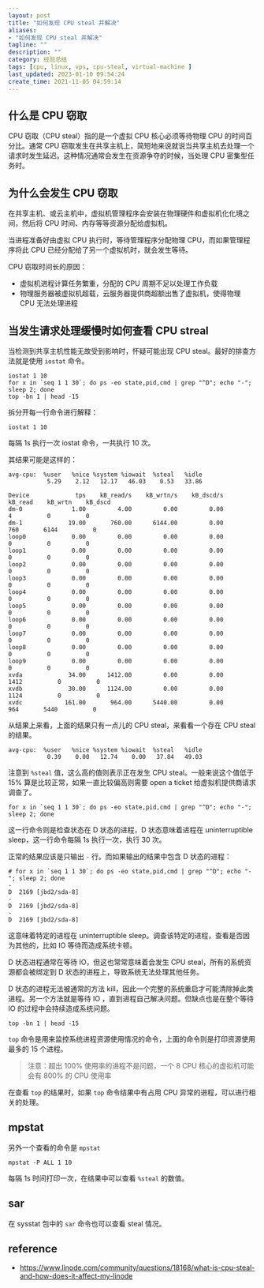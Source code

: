 ```yaml
---
layout: post
title: "如何发现 CPU steal 并解决"
aliases: 
- "如何发现 CPU steal 并解决"
tagline: ""
description: ""
category: 经验总结
tags: [cpu, linux, vps, cpu-steal, virtual-machine ]
last_updated: 2023-01-10 09:54:24
create_time: 2021-11-05 04:59:14
---
```


## 什么是 CPU 窃取

CPU 窃取（CPU steal）指的是一个虚拟 CPU 核心必须等待物理 CPU 的时间百分比。通常 CPU 窃取发生在共享主机上，简短地来说就说当共享主机去处理一个请求时发生延迟。这种情况通常会发生在资源争夺的时候，当处理 CPU 密集型任务时。

## 为什么会发生 CPU 窃取

在共享主机、或云主机中，虚拟机管理程序会安装在物理硬件和虚拟机化化境之间，然后将 CPU 时间、内存等等资源分配给虚拟机。

当进程准备好由虚拟 CPU 执行时，等待管理程序分配物理 CPU，而如果管理程序将此 CPU 已经分配给了另一个虚拟机时，就会发生等待。

CPU 窃取时间长的原因：

- 虚拟机进程计算任务繁重，分配的 CPU 周期不足以处理工作负载
- 物理服务器被虚拟机超载，云服务器提供商超额出售了虚拟机，使得物理 CPU 无法处理进程

## 当发生请求处理缓慢时如何查看 CPU streal

当检测到共享主机性能无故受到影响时，怀疑可能出现 CPU steal。最好的排查方法就是使用 `iostat` 命令。

```
iostat 1 10
for x in `seq 1 1 30`; do ps -eo state,pid,cmd | grep "^D"; echo "-"; sleep 2; done
top -bn 1 | head -15
```

拆分开每一行命令进行解释：

```
iostat 1 10
```

每隔 1s 执行一次 iostat 命令，一共执行 10 次。

其结果可能是这样的：

```
avg-cpu:  %user   %nice %system %iowait  %steal   %idle
           5.29    2.12   12.17   46.03    0.53   33.86

Device             tps    kB_read/s    kB_wrtn/s    kB_dscd/s    kB_read    kB_wrtn    kB_dscd
dm-0              1.00         4.00         0.00         0.00          4          0          0
dm-1             19.00       760.00      6144.00         0.00        760       6144          0
loop0             0.00         0.00         0.00         0.00          0          0          0
loop1             0.00         0.00         0.00         0.00          0          0          0
loop2             0.00         0.00         0.00         0.00          0          0          0
loop3             0.00         0.00         0.00         0.00          0          0          0
loop4             0.00         0.00         0.00         0.00          0          0          0
loop5             0.00         0.00         0.00         0.00          0          0          0
loop6             0.00         0.00         0.00         0.00          0          0          0
loop7             0.00         0.00         0.00         0.00          0          0          0
loop8             0.00         0.00         0.00         0.00          0          0          0
loop9             0.00         0.00         0.00         0.00          0          0          0
xvda             34.00      1412.00         0.00         0.00       1412          0          0
xvdb             30.00      1124.00         0.00         0.00       1124          0          0
xvdc            161.00       964.00      5440.00         0.00        964       5440          0

```

从结果上来看，上面的结果只有一点儿的 CPU steal，来看看一个存在 CPU steal 的结果。

```
avg-cpu:  %user   %nice %system %iowait  %steal   %idle
           0.39    0.00   12.74    0.00   37.84   49.03
```

注意到 `%steal` 值，这么高的值则表示正在发生 CPU steal。一般来说这个值低于 15% 算是比较正常，如果一直比较偏高则需要 open a ticket 给虚拟机提供商请求调查了。

```
for x in `seq 1 1 30`; do ps -eo state,pid,cmd | grep "^D"; echo "-"; sleep 2; done
```

这一行命令则是检查状态在 D 状态的进程，D 状态意味着进程在 uninterruptible sleep，这一行命令每隔 1s 执行一次，执行 30 次。

正常的结果应该是只输出 `-` 行。而如果输出的结果中包含 D 状态的进程：

```
# for x in `seq 1 1 30`; do ps -eo state,pid,cmd | grep "^D"; echo "-"; sleep 2; done
-
D  2169 [jbd2/sda-8]
-
D  2169 [jbd2/sda-8]
-
D  2169 [jbd2/sda-8]
```

这意味着特定的进程在 uninterruptible sleep。调查该特定的进程，查看是否因为其他的，比如 IO 等待而造成系统卡顿。

D 状态进程通常在等待 IO，但这也常常意味着会发生 CPU steal，所有的系统资源都会被绑定到 D 状态的进程上，导致系统无法处理其他任务。

D 状态的进程无法被通常的方法 kill，因此一个完整的系统重启才可能清除掉此类进程。另一个方法就是等待 IO ，直到进程自己解决问题。但缺点也是在整个等待 IO 的过程中会持续造成系统问题。

```
top -bn 1 | head -15
```

`top` 命令是用来监控系统进程资源使用情况的命令，上面的命令则是打印资源使用最多的 15 个进程。

> 注意：超出 100% 使用率的进程不是问题，一个 8 CPU 核心的虚拟机可能会有 800% 的 CPU 使用率

在查看 `top` 的结果时，如果 `top` 命令结果中有占用 CPU 异常的进程，可以进行相关的处理。

## mpstat

另外一个查看的命令是 `mpstat`

```
mpstat -P ALL 1 10
```

每隔 1s 时间打印一次，在结果中可以查看 `%steal` 的数值。

## sar

在 sysstat 包中的 `sar` 命令也可以查看 steal 情况。

## reference

- <https://www.linode.com/community/questions/18168/what-is-cpu-steal-and-how-does-it-affect-my-linode>
